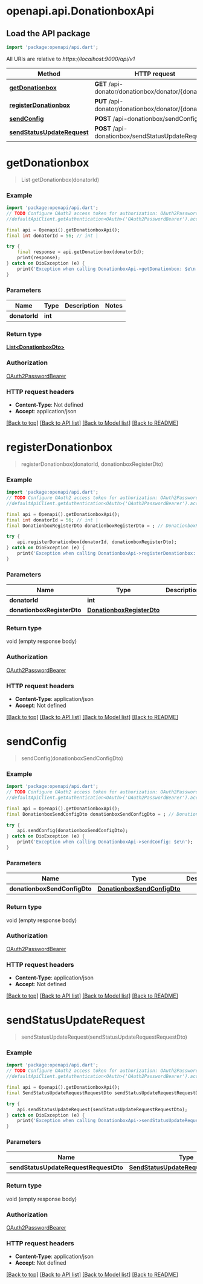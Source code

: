 # openapi.api.DonationboxApi

## Load the API package
```dart
import 'package:openapi/api.dart';
```

All URIs are relative to *https://localhost:9000/api/v1*

Method | HTTP request | Description
------------- | ------------- | -------------
[**getDonationbox**](DonationboxApi.md#getdonationbox) | **GET** /api-donator/donationbox/donator/{donator_id} | 
[**registerDonationbox**](DonationboxApi.md#registerdonationbox) | **PUT** /api-donator/donationbox/donator/{donator_id} | 
[**sendConfig**](DonationboxApi.md#sendconfig) | **POST** /api-donationbox/sendConfig | 
[**sendStatusUpdateRequest**](DonationboxApi.md#sendstatusupdaterequest) | **POST** /api-donationbox/sendStatusUpdateRequest | 


# **getDonationbox**
> List<DonationboxDto> getDonationbox(donatorId)



### Example
```dart
import 'package:openapi/api.dart';
// TODO Configure OAuth2 access token for authorization: OAuth2PasswordBearer
//defaultApiClient.getAuthentication<OAuth>('OAuth2PasswordBearer').accessToken = 'YOUR_ACCESS_TOKEN';

final api = Openapi().getDonationboxApi();
final int donatorId = 56; // int | 

try {
    final response = api.getDonationbox(donatorId);
    print(response);
} catch on DioException (e) {
    print('Exception when calling DonationboxApi->getDonationbox: $e\n');
}
```

### Parameters

Name | Type | Description  | Notes
------------- | ------------- | ------------- | -------------
 **donatorId** | **int**|  | 

### Return type

[**List&lt;DonationboxDto&gt;**](DonationboxDto.md)

### Authorization

[OAuth2PasswordBearer](../README.md#OAuth2PasswordBearer)

### HTTP request headers

 - **Content-Type**: Not defined
 - **Accept**: application/json

[[Back to top]](#) [[Back to API list]](../README.md#documentation-for-api-endpoints) [[Back to Model list]](../README.md#documentation-for-models) [[Back to README]](../README.md)

# **registerDonationbox**
> registerDonationbox(donatorId, donationboxRegisterDto)



### Example
```dart
import 'package:openapi/api.dart';
// TODO Configure OAuth2 access token for authorization: OAuth2PasswordBearer
//defaultApiClient.getAuthentication<OAuth>('OAuth2PasswordBearer').accessToken = 'YOUR_ACCESS_TOKEN';

final api = Openapi().getDonationboxApi();
final int donatorId = 56; // int | 
final DonationboxRegisterDto donationboxRegisterDto = ; // DonationboxRegisterDto | 

try {
    api.registerDonationbox(donatorId, donationboxRegisterDto);
} catch on DioException (e) {
    print('Exception when calling DonationboxApi->registerDonationbox: $e\n');
}
```

### Parameters

Name | Type | Description  | Notes
------------- | ------------- | ------------- | -------------
 **donatorId** | **int**|  | 
 **donationboxRegisterDto** | [**DonationboxRegisterDto**](DonationboxRegisterDto.md)|  | 

### Return type

void (empty response body)

### Authorization

[OAuth2PasswordBearer](../README.md#OAuth2PasswordBearer)

### HTTP request headers

 - **Content-Type**: application/json
 - **Accept**: Not defined

[[Back to top]](#) [[Back to API list]](../README.md#documentation-for-api-endpoints) [[Back to Model list]](../README.md#documentation-for-models) [[Back to README]](../README.md)

# **sendConfig**
> sendConfig(donationboxSendConfigDto)



### Example
```dart
import 'package:openapi/api.dart';
// TODO Configure OAuth2 access token for authorization: OAuth2PasswordBearer
//defaultApiClient.getAuthentication<OAuth>('OAuth2PasswordBearer').accessToken = 'YOUR_ACCESS_TOKEN';

final api = Openapi().getDonationboxApi();
final DonationboxSendConfigDto donationboxSendConfigDto = ; // DonationboxSendConfigDto | 

try {
    api.sendConfig(donationboxSendConfigDto);
} catch on DioException (e) {
    print('Exception when calling DonationboxApi->sendConfig: $e\n');
}
```

### Parameters

Name | Type | Description  | Notes
------------- | ------------- | ------------- | -------------
 **donationboxSendConfigDto** | [**DonationboxSendConfigDto**](DonationboxSendConfigDto.md)|  | 

### Return type

void (empty response body)

### Authorization

[OAuth2PasswordBearer](../README.md#OAuth2PasswordBearer)

### HTTP request headers

 - **Content-Type**: application/json
 - **Accept**: Not defined

[[Back to top]](#) [[Back to API list]](../README.md#documentation-for-api-endpoints) [[Back to Model list]](../README.md#documentation-for-models) [[Back to README]](../README.md)

# **sendStatusUpdateRequest**
> sendStatusUpdateRequest(sendStatusUpdateRequestRequestDto)



### Example
```dart
import 'package:openapi/api.dart';
// TODO Configure OAuth2 access token for authorization: OAuth2PasswordBearer
//defaultApiClient.getAuthentication<OAuth>('OAuth2PasswordBearer').accessToken = 'YOUR_ACCESS_TOKEN';

final api = Openapi().getDonationboxApi();
final SendStatusUpdateRequestRequestDto sendStatusUpdateRequestRequestDto = ; // SendStatusUpdateRequestRequestDto | 

try {
    api.sendStatusUpdateRequest(sendStatusUpdateRequestRequestDto);
} catch on DioException (e) {
    print('Exception when calling DonationboxApi->sendStatusUpdateRequest: $e\n');
}
```

### Parameters

Name | Type | Description  | Notes
------------- | ------------- | ------------- | -------------
 **sendStatusUpdateRequestRequestDto** | [**SendStatusUpdateRequestRequestDto**](SendStatusUpdateRequestRequestDto.md)|  | 

### Return type

void (empty response body)

### Authorization

[OAuth2PasswordBearer](../README.md#OAuth2PasswordBearer)

### HTTP request headers

 - **Content-Type**: application/json
 - **Accept**: Not defined

[[Back to top]](#) [[Back to API list]](../README.md#documentation-for-api-endpoints) [[Back to Model list]](../README.md#documentation-for-models) [[Back to README]](../README.md)

